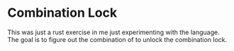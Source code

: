 # Combination Lock

This was just a rust exercise in me just experimenting with the language. The goal is to figure out the combination
of to unlock the combination lock.